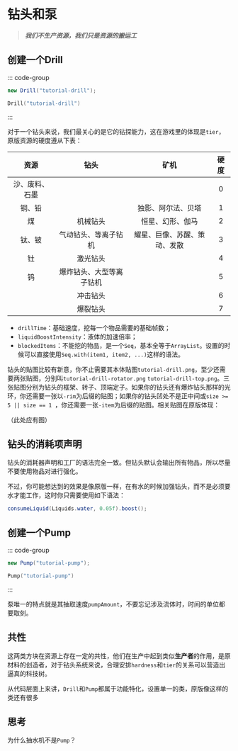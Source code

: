 # 钻头和泵

> ***我们不生产资源，我们只是资源的搬运工***

## 创建一个Drill

::: code-group

```java
new Drill("tutorial-drill");
```

```kotlin
Drill("tutorial-drill")
```

:::

对于一个钻头来说，我们最关心的是它的钻探能力，这在游戏里的体现是`tier`，原版资源的硬度遵从下表：

| 资源 | 钻头 | 矿机 | 硬度 |
|:---:|:---:|:---:|:---:|
|沙、废料、石墨|||0|
|铜、铅||独影、阿尔法、贝塔|1|
|煤|机械钻头|恒星、幻形、伽马|2|
|钛、铍|气动钻头、等离子钻机|耀星、巨像、苏醒、策动、发散|3|
|钍|激光钻头||4|
|钨|爆炸钻头、大型等离子钻机||5|
||冲击钻头||6|
||爆裂钻头||7|

- `drillTime`：基础速度，挖每一个物品需要的基础帧数；
- `liquidBoostIntensity`：液体的加速倍率；
- `blockedItems`：不能挖的物品，是一个`Seq`，基本全等于`ArrayList`。设置的时候可以直接使用`Seq.with(item1, item2, ...)`这样的语法。


钻头的贴图比较有新意，你不止需要其本体贴图`tutorial-drill.png`，至少还需要两张贴图，分别叫`tutorial-drill-rotator.png` `tutorial-drill-top.png`。三张贴图分别为钻头的框架、转子、顶端定子。如果你的钻头还有爆炸钻头那样的光环，你还需要一张以`-rim`为后缀的贴图；如果你的钻头凹处不是正中间或`size >= 5 || size == 1 `，你还需要一张`-item`为后缀的贴图。相关贴图在原版体现：

（此处应有图）


## 钻头的消耗项声明

钻头的消耗器声明和工厂的语法完全一致。但钻头默认会输出所有物品，所以尽量不要使用物品对进行强化。

不过，你可能想达到的效果是像原版一样，在有水的时候加强钻头，而不是必须要水才能工作，这时你只需要使用如下语法：

``` java
consumeLiquid(Liquids.water, 0.05f).boost();
```

## 创建一个Pump

::: code-group

```java
new Pump("tutorial-pump");
```

```kotlin
Pump("tutorial-pump")
```

:::

泵唯一的特点就是其抽取速度`pumpAmount`，不要忘记涉及流体时，时间的单位都要取刻。


## 共性

这两类方块在资源上存在一定的共性，他们在生产中起到类似**生产者**的作用，是原材料的创造者，对于钻头系统来说，合理安排`hardness`和`tier`的关系可以营造出逼真的科技树。

从代码层面上来讲，`Drill`和`Pump`都属于功能特化，设置单一的类，原版像这样的类还有很多

## 思考
为什么抽水机不是`Pump`？